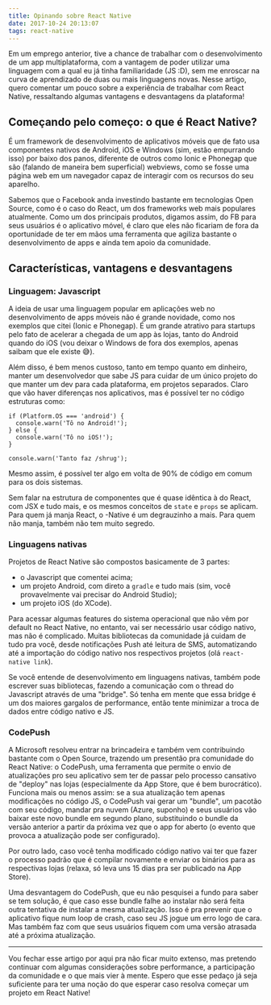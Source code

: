 ```yaml
---
title: Opinando sobre React Native
date: 2017-10-24 20:13:07
tags: react-native
---
```


Em um emprego anterior, tive a chance de trabalhar com o desenvolvimento de um app multiplataforma, com a vantagem de poder utilizar uma linguagem com a qual eu já tinha familiaridade (JS :D), sem me enroscar na curva de aprendizado de duas ou mais linguagens novas. Nesse artigo, quero comentar um pouco sobre a experiência de trabalhar com React Native, ressaltando algumas vantagens e desvantagens da plataforma!

## Começando pelo começo: o que é React Native?

É um framework de desenvolvimento de aplicativos móveis que de fato usa componentes nativos de Android, iOS e Windows (sim, estão empurrando isso) por baixo dos panos, diferente de outros como Ionic e Phonegap que são (falando de maneira bem superficial) webviews, como se fosse uma página web em um navegador capaz de interagir com os recursos do seu aparelho.

Sabemos que o Facebook anda investindo bastante em tecnologias Open Source, como é o caso do React, um dos frameworks web mais populares atualmente. Como um dos principais produtos, digamos assim, do FB para seus usuários é o aplicativo móvel, é claro que eles não ficariam de fora da oportunidade de ter em mãos uma ferramenta que agiliza bastante o desenvolvimento de apps e ainda tem apoio da comunidade.

## Características, vantagens e desvantagens

### Linguagem: Javascript
A ideia de usar uma linguagem popular em aplicações web no desenvolvimento de apps móveis não é grande novidade, como nos exemplos que citei (Ionic e Phonegap). É um grande atrativo para startups pelo fato de acelerar a chegada de um app às lojas, tanto do Android quando do iOS (vou deixar o Windows de fora dos exemplos, apenas saibam que ele existe :sweat_smile:).

Além disso, é bem menos custoso, tanto em tempo quanto em dinheiro, manter um desenvolvedor que sabe JS para cuidar de um único projeto do que manter um dev para cada plataforma, em projetos separados. Claro que vão haver diferenças nos aplicativos, mas é possível ter no código estruturas como:

```
if (Platform.OS === 'android') {
  console.warn('Tô no Android!');
} else {
  console.warn('Tô no iOS!');
}

console.warn('Tanto faz /shrug');
```

Mesmo assim, é possível ter algo em volta de 90% de código em comum para os dois sistemas.

Sem falar na estrutura de componentes que é quase idêntica à do React, com JSX e tudo mais, e os mesmos conceitos de `state` e `props` se aplicam. Para quem já manja React, o -Native é um degrauzinho a mais. Para quem não manja, também não tem muito segredo.

### Linguagens nativas

Projetos de React Native são compostos basicamente de 3 partes:
- o Javascript que comentei acima;
- um projeto Android, com direto a `gradle` e tudo mais (sim, você provavelmente vai precisar do Android Studio);
- um projeto iOS (do XCode).

Para acessar algumas features do sistema operacional que não vêm por default no React Native, no entanto, vai ser necessário usar código nativo, mas não é complicado. Muitas bibliotecas da comunidade já cuidam de tudo pra você, desde notificações Push até leitura de SMS, automatizando até a importação do código nativo nos respectivos projetos (olá `react-native link`).


Se você entende de desenvolvimento em linguagens nativas, também pode escrever suas bibliotecas, fazendo a comunicação com o thread do Javascript através de uma "bridge". Só tenha em mente que essa bridge é um dos maiores gargalos de performance, então tente minimizar a troca de dados entre código nativo e JS.

### CodePush

A Microsoft resolveu entrar na brincadeira e também vem contribuindo bastante com o Open Source, trazendo um presentão pra comunidade do React Native: o CodePush, uma ferramenta que permite o envio de atualizações pro seu aplicativo sem ter de passar pelo processo cansativo de "deploy" nas lojas (especialmente da App Store, que é bem burocrático).
Funciona mais ou menos assim: se a sua atualização tem apenas modificações no código JS, o CodePush vai gerar um "bundle", um pacotão com seu código, mandar pra nuvem (Azure, suponho) e seus usuários vão baixar este novo bundle em segundo plano, substituindo o bundle da versão anterior a partir da próxima vez que o app for aberto (o evento que provoca a atualização pode ser configurado).

Por outro lado, caso você tenha modificado código nativo vai ter que fazer o processo padrão que é compilar novamente e enviar os binários para as respectivas lojas (relaxa, só leva uns 15 dias pra ser publicado na App Store).

Uma desvantagem do CodePush, que eu não pesquisei a fundo para saber se tem solução, é que caso esse bundle falhe ao instalar não será feita outra tentativa de instalar a mesma atualização. Isso é pra prevenir que o aplicativo fique num loop de crash, caso seu JS jogue um erro logo de cara. Mas também faz com que seus usuários fiquem com uma versão atrasada até a próxima atualização.

----

Vou fechar esse artigo por aqui pra não ficar muito extenso, mas pretendo continuar com algumas considerações sobre performance, a participação da comunidade e o que mais vier à mente. Espero que esse pedaço já seja suficiente para ter uma noção do que esperar caso resolva começar um projeto em React Native!
